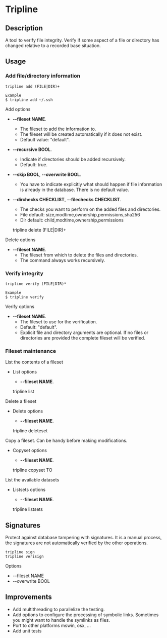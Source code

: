 # Tripline
## Description

A tool to verify file integrity. Verify if some aspect of a file or directory has changed relative to a recorded base situation.

## Usage
### Add file/directory information


    tripline add (FILE|DIR)+
    
    Example
    $ tripline add ~/.ssh
    
Add options
* **--fileset NAME**. 
   * The fileset to add the information to. 
   * The fileset will be created automatically if it does not exist.
   * Default value: "default".
* **--recursive BOOL**. 
   * Indicate if directories should be added recursively. 
   * Default: true.
* **--skip BOOL**, **--overwrite BOOL**. 
   * You have to indicate explicitly what should happen if file information is already in the database. There is no default value.
* **--dirchecks CHECKLIST**, **--filechecks CHECKLIST**. 
   * The checks you want to perform on the added files and directories.
   * File default: size,modtime,ownership,permissions,sha256
   * Dir default: child,modtime,ownership,permissions


    tripline delete (FILE|DIR)+


Delete options
* **--fileset NAME**. 
   * The fileset from which to delete the files and directories.
   * The command always works recursively.

### Verify integrity

    tripline verify (FILE|DIR)*
    
    Example
    $ tripline verify

    
Verify options
* **--fileset NAME**. 
   * The fileset to use for the verification. 
   * Default: "default".    
   * Explicit file and directory arguments are optional. If no files or directories are provided the complete fileset will be verified.

### Fileset maintenance

List the contents of a fileset
* List options
    * **--fileset NAME**.
    

    tripline list

  
Delete a fileset
* Delete options
    * **--fileset NAME**.


    tripline deleteset


Copy a fileset. Can be handy before making modifications.
* Copyset options
    * **--fileset NAME**.


    tripline copyset TO


List the available datasets
* Listsets options
    * **--fileset NAME**.


    tripline listsets

## Signatures

Protect against database tampering with signatures. It is a manual process, the signatures are not automatically 
verified by the other operations. 

    tripline sign
    tripline verisign

Options
* --fileset NAME
* --overwrite BOOL


## Improvements

* Add multithreading to parallelize the testing.
* Add options to configure the processing of symbolic links. Sometimes you might want to handle the symlinks as files.
* Port to other platforms mswin, osx, ...
* Add unit tests